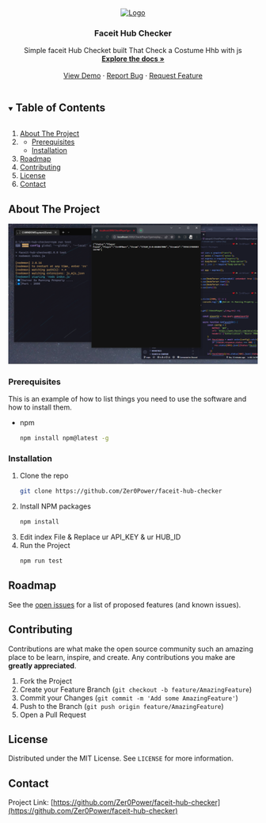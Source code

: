 <!-- PROJECT LOGO -->
<br />
<p align="center">
  <a href="https://github.com/Zer0Power/faceit-hub-checker">
    <img src="images/logo.jpg" alt="Logo" width="200" height="200">
  </a>

  <h3 align="center">Faceit Hub Checker</h3>

  <p align="center">
    Simple faceit Hub Checket built That Check a Costume Hhb with js 
    <br />
    <a href="https://github.com/Zer0Power/faceit-hub-checker"><strong>Explore the docs »</strong></a>
    <br />
    <br />
    <a href="https://github.com/Zer0Power/faceit-hub-checker">View Demo</a>
    ·
    <a href="https://github.com/Zer0Power/faceit-hub-checker">Report Bug</a>
    ·
    <a href="https://github.com/Zer0Power/faceit-hub-checker">Request Feature</a>
  </p>
</p>

<!-- TABLE OF CONTENTS -->
<details open="open">
  <summary><h2 style="display: inline-block">Table of Contents</h2></summary>
  <ol>
    <li>
      <a href="#about-the-project">About The Project</a>
    </li>
    <li>
      <ul>
        <li><a href="#prerequisites">Prerequisites</a></li>
        <li><a href="#installation">Installation</a></li>
      </ul>
    </li>
    <li><a href="#roadmap">Roadmap</a></li>
    <li><a href="#contributing">Contributing</a></li>
    <li><a href="#license">License</a></li>
    <li><a href="#contact">Contact</a></li>
  </ol>
</details>



<!-- ABOUT THE PROJECT -->
## About The Project
<center>
<img src="images/ss.png" alt="ScreenShot" >
</center>

### Prerequisites

This is an example of how to list things you need to use the software and how to install them.
* npm
  ```sh
  npm install npm@latest -g
  ```

### Installation

1. Clone the repo
   ```sh
   git clone https://github.com/Zer0Power/faceit-hub-checker
   ```
2. Install NPM packages
   ```sh
   npm install
   ```
3. Edit index File & Replace ur API_KEY & ur HUB_ID
4. Run the Project
   ```sh
   npm run test
   ```

<!-- ROADMAP -->
## Roadmap

See the [open issues](https://github.com/Zer0Power/faceit-hub-checker) for a list of proposed features (and known issues).



<!-- CONTRIBUTING -->
## Contributing

Contributions are what make the open source community such an amazing place to be learn, inspire, and create. Any contributions you make are **greatly appreciated**.

1. Fork the Project
2. Create your Feature Branch (`git checkout -b feature/AmazingFeature`)
3. Commit your Changes (`git commit -m 'Add some AmazingFeature'`)
4. Push to the Branch (`git push origin feature/AmazingFeature`)
5. Open a Pull Request



<!-- LICENSE -->
## License

Distributed under the MIT License. See `LICENSE` for more information.



<!-- CONTACT -->
## Contact

Project Link: [https://github.com/Zer0Power/faceit-hub-checker](https://github.com/Zer0Power/faceit-hub-checker)